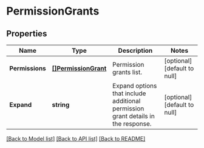 # PermissionGrants

## Properties
Name | Type | Description | Notes
------------ | ------------- | ------------- | -------------
**Permissions** | [**[]PermissionGrant**](PermissionGrant.md) | Permission grants list. | [optional] [default to null]
**Expand** | **string** | Expand options that include additional permission grant details in the response. | [optional] [default to null]

[[Back to Model list]](../README.md#documentation-for-models) [[Back to API list]](../README.md#documentation-for-api-endpoints) [[Back to README]](../README.md)

